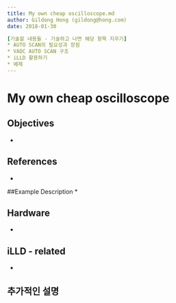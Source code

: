 ```yaml
---
title: My own cheap oscilloscope.md
author: Gildong Hong (gildong@hong.com)  
date: 2018-01-30

[기술할 내용들 - 기술하고 나면 해당 항목 지우기]
* AUTO SCAN의 필요성과 장점
* VADC AUTO SCAN 구조
* iLLD 활용하기
* 예제
---
```


# My own cheap oscilloscope

## Objectives
*

## References
*

##Example Description 
*

## Hardware
* ​

## iLLD - related
*

## 추가적인 설명